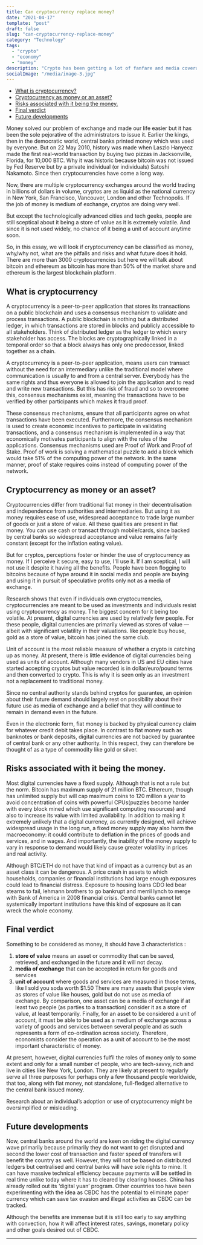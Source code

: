 ```yaml
---
title: Can cryptocurrency replace money?
date: "2021-04-17"
template: "post"
draft: false
slug: "can-cryptocurrency-replace-money"
category: "Technology"
tags:
  - "crypto"
  - "economy"
  - "money"
description: "Crypto has been getting a lot of fanfare and media coverage. So, in this essay, I examined what cryptocurrency, such as Bitcoin, Ethereum actually is and why it caught so much attention, what the future holds and can it replace the traditional currency in the future."
socialImage: "/media/image-3.jpg"
---
```


- [What is cryptocurrency?](#what-is-cryptocurrency)
- [Cryptocurrency as money or an asset?](#cryptocurrency-as-money-or-an-asset)
- [Risks associated with it being the money.](#risks-associated-with-it-being-the-money)
- [Final verdict](#final-verdict)
- [Future developments](#future-developments)


Money solved our problem of exchange and made our life easier but it has been the sole pejorative of the administrators to issue it. Earlier the kings, then in the democratic world, central banks printed money which was used by everyone. But on 22 May 2010, history was made when Laszlo Hanyecz made the first real-world transaction by buying two pizzas in Jacksonville, Florida, for 10,000 BTC. Why it was historic because bitcoin was not issued by Fed Reserve but by a private individual (or individuals) Satoshi Nakamoto. Since then cryptocurrencies have come a long way.

Now, there are multiple cryptocurrency exchanges around the world trading in billions of dollars in volume, cryptos are as liquid as the national currency in New York, San Francisco, Vancouver, London and other Technopolis. If the job of money is medium of exchange, cryptos are doing very well.

But except the technologically advanced cities and tech geeks, people are still sceptical about it being a store of value as it is extremely volatile. And since it is not used widely, no chance of it being a unit of account anytime soon.

So, in this essay, we will look if cryptocurrency can be classified as money, why/why not, what are the pitfalls and risks and what future does it hold. There are more than 3000 cryptocurrencies but here we will talk about bitcoin and ethereum as bitcoin has more than 50% of the market share and ethereum is the largest blockchain platform.

## What is cryptocurrency
A cryptocurrency is a peer-to-peer application that stores its transactions on a public blockchain and uses a consensus mechanism to validate and process transactions. A public blockchain is nothing but a distributed ledger, in which transactions are stored in blocks and publicly accessible to all stakeholders. Think of distributed ledger as the ledger to which every stakeholder has access. The blocks are cryptographically linked in a temporal order so that a block always has only one predecessor, linked together as a chain.

A cryptocurrency is a peer-to-peer application, means users can transact without the need for an intermediary unlike the traditional model where communication is usually to and from a central server. Everybody has the same rights and thus everyone is allowed to join the application and to read and write new transactions. But this has risk of fraud and so to overcome this, consensus mechanisms exist, meaning the transactions have to be verified by other participants which makes it fraud proof.

These consensus mechanisms, ensure that all participants agree on what transactions have been executed. Furthermore, the consensus mechanism is used to create economic incentives to participate in validating transactions, and a consensus mechanism is implemented in a way that economically motivates participants to align with the rules of the applications. Consensus mechanisms used are Proof of Work and Proof of Stake. Proof of work is solving a mathematical puzzle to add a block which would take 51% of the computing power of the network. In the same manner, proof of stake requires coins instead of computing power of the network.

## Cryptocurrency as money or an asset?
Cryptocurrencies differ from traditional fiat money in their decentralisation and independence from authorities and intermediaries. But using it as money requires ease of use, widespread acceptance to trade large number of goods or just a store of value. All these qualities are present in fiat money. You can use cash or transact through mobile/cards, since backed by central banks so widespread acceptance and value remains fairly constant (except for the inflation eating value).

But for cryptos, perceptions foster or hinder the use of cryptocurrency as money. If I perceive it secure, easy to use, I'll use it. If I am sceptical, I will not use it despite it having all the benefits. People have been flogging to bitcoins because of hype around it in social media and people are buying and using it in pursuit of speculative profits only not as a media of exchange.

Research shows that even if individuals own cryptocurrencies, cryptocurrencies are meant to be used as investments and individuals resist using cryptocurrency as money. The biggest concern for it being too volatile. At present, digital currencies are used by relatively few people. For these people, digital currencies are primarily viewed as stores of value — albeit with significant volatility in their valuations. like people buy house, gold as a store of value, bitcoin has joined the same club.

Unit of account is the most reliable measure of whether a crypto is catching up as money. At present, there is little evidence of digital currencies being used as units of account. Although many vendors in US and EU cities have started accepting cryptos but value recorded is in dollar/euro/pound terms and then converted to crypto. This is why it is seen only as an investment not a replacement to traditional money.

Since no central authority stands behind cryptos for guarantee, an opinion about their future demand should largely rest on possibility about their future use as media of exchange and a belief that they will continue to remain in demand even in the future.

Even in the electronic form, fiat money is backed by physical currency claim for whatever credit debit takes place. In contrast to fiat money such as banknotes or bank deposits, digital currencies are not backed by guarantee of central bank or any other authority. In this respect, they can therefore be thought of as a type of commodity like gold or silver.

## Risks associated with it being the money.
Most digital currencies have a fixed supply. Although that is not a rule but the norm. Bitcoin has maximum supply of 21 million BTC. Ethereum, though has unlimited supply but will cap maximum coins to 120 million a year to avoid concentration of coins with powerful CPUs(puzzles become harder with every block mined which use significant computing resources) and also to increase its value with limited availability. In addition to making it extremely unlikely that a digital currency, as currently designed, will achieve widespread usage in the long run, a fixed money supply may also harm the macroeconomy: it could contribute to deflation in the prices of goods and services, and in wages. And importantly, the inability of the money supply to vary in response to demand would likely cause greater volatility in prices and real activity.

Although BTC/ETH do not have that kind of impact as a currency but as an asset class it can be dangerous. A price crash in assets to which households, companies or financial institutions had large enough exposures could lead to financial distress. Exposure to housing loans CDO led bear stearns to fail, lehmann brothers to go bankrupt and merril lynch to merge with Bank of America in 2008 financial crisis. Central banks cannot let systemically important institutions have this kind of exposure as it can wreck the whole economy.

## Final verdict
Something to be considered as money, it should have 3 characteristics :

1. **store of value** means an asset or commodity that can be saved, retrieved, and exchanged in the future and it will not decay.
2. **media of exchange** that can be accepted in return for goods and services
3. **unit of account** where goods and services are measured in those terms, like I sold you soda worth $1.50
There are many assets that people view as stores of value like houses, gold but do not use as media of exchange. By comparison, one asset can be a media of exchange if at least two people (as parties to a transaction) consider it as a store of value, at least temporarily. Finally, for an asset to be considered a unit of account, it must be able to be used as a medium of exchange across a variety of goods and services between several people and as such represents a form of co-ordination across society. Therefore, economists consider the operation as a unit of account to be the most important characteristic of money.

At present, however, digital currencies fulfil the roles of money only to some extent and only for a small number of people, who are tech-savvy, rich and live in cities like New York, London. They are likely at present to regularly serve all three purposes for perhaps only a few thousand people worldwide, that too, along with fiat money, not standalone, full-fledged alternative to the central bank issued money.

Research about an individual’s adoption or use of cryptocurrency might be oversimplified or misleading.

## Future developments
Now, central banks around the world are keen on riding the digital currency wave primarily because primarily they do not want to get disrupted and second the lower cost of transaction and faster speed of transfers will benefit the country as well. However, they will not be based on distributed ledgers but centralised and central banks will have sole rights to mine. It can have massive technical efficiency because payments will be settled in real time unlike today where it has to cleared by clearing houses. China has already rolled out its ‘digital yuan’ program. Other countries too have been experimenting with the idea as CBDC has the potential to eliminate paper currency which can save tax evasion and illegal activities as CBDC can be tracked.

Although the benefits are immense but it is still too early to say anything with convection, how it will affect interest rates, savings, monetary policy and other goals desired out of CBDC.

---

